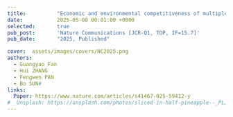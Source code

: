 ```yaml
---
title:          "Economic and environmental competitiveness of multiple hydrogen production pathways in China"
date:           2025-05-08 00:01:00 +0800
selected:       true
pub_post:       'Nature Communications [JCR-Q1, TOP, IF=15.7]'
pub_date:       "2025, Published"

cover:  assets/images/covers/NC2025.png
authors:
  - Guangyao Fan
  - Hui ZHANG
  - Fengwen PAN
  - Bo SUN#
links:
  Paper: https://www.nature.com/articles/s41467-025-59412-y
#  Unsplash: https://unsplash.com/photos/sliced-in-half-pineapple--_PLJZmHZzk
---
```

